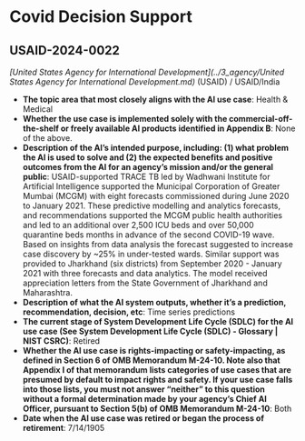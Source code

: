# Covid Decision Support
## USAID-2024-0022
_[United States Agency for International Development](../3_agency/United States Agency for International Development.md)_ (USAID) / USAID/India


+ **The topic area that most closely aligns with the AI use case**: Health & Medical
+ **Whether the use case is implemented solely with the commercial-off-the-shelf or freely available AI products identified in Appendix B**: None of the above.
+ **Description of the AI’s intended purpose, including: (1) what problem the AI is used to solve and (2) the expected benefits and positive outcomes from the AI for an agency’s mission and/or the general public**: USAID-supported TRACE TB led by Wadhwani Institute for Artificial Intelligence supported the Municipal Corporation of Greater Mumbai (MCGM) with eight forecasts commissioned during June 2020 to January 2021. These predictive modelling and analytics forecasts, and recommendations supported the MCGM public health authorities and led to an additional over 2,500 ICU beds and over 50,000 quarantine beds months in advance of the second COVID-19 wave. Based on insights from data analysis the forecast suggested to increase case discovery by ~25% in under-tested wards. Similar support was provided to Jharkhand (six districts) from September 2020 - January 2021 with three forecasts and data analytics. The model received appreciation letters from the State Government of Jharkhand and Maharashtra.
+ **Description of what the AI system outputs, whether it’s a prediction, recommendation, decision, etc**: Time series predictions
+ **The current stage of System Development Life Cycle (SDLC) for the AI use case (See System Development Life Cycle (SDLC) - Glossary | NIST CSRC)**: Retired
+ **Whether the AI use case is rights-impacting or safety-impacting, as defined in Section 6 of OMB Memorandum M-24-10. Note also that Appendix I of that memorandum lists categories of use cases that are presumed by default to impact rights and safety. If your use case falls into those lists, you must not answer “neither” to this question without a formal determination made by your agency’s Chief AI Officer, pursuant to Section 5(b) of OMB Memorandum M-24-10**: Both
+ **Date when the AI use case was retired or began the process of retirement**: 7/14/1905
